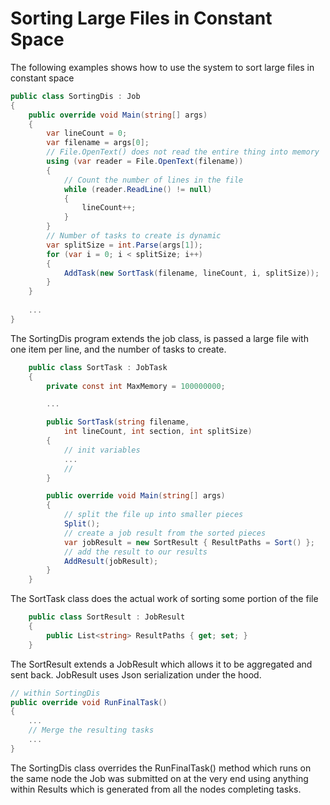 Sorting Large Files in Constant Space
=============

The following examples shows how to use the system to sort large files in constant space

```csharp
public class SortingDis : Job
{
	public override void Main(string[] args)
	{
		var lineCount = 0;
		var filename = args[0];
		// File.OpenText() does not read the entire thing into memory
		using (var reader = File.OpenText(filename))
		{
			// Count the number of lines in the file
			while (reader.ReadLine() != null)
			{
				lineCount++;
			}
		}
		// Number of tasks to create is dynamic
		var splitSize = int.Parse(args[1]);
		for (var i = 0; i < splitSize; i++)
		{
			AddTask(new SortTask(filename, lineCount, i, splitSize));
		}
	}
	
	...
}
```

The SortingDis program extends the job class, is passed a large file with one item per line, and
the number of tasks to create.


```csharp
    public class SortTask : JobTask
    {
        private const int MaxMemory = 100000000;

        ...

        public SortTask(string filename,
            int lineCount, int section, int splitSize)
        {
			// init variables
            ...
			//
        }

        public override void Main(string[] args)
        {
            // split the file up into smaller pieces
            Split();
            // create a job result from the sorted pieces
            var jobResult = new SortResult { ResultPaths = Sort() };
            // add the result to our results
            AddResult(jobResult);
        }
	}
```

The SortTask class does the actual work of sorting some portion of the file

```csharp
    public class SortResult : JobResult
    {
        public List<string> ResultPaths { get; set; }
    }
```

The SortResult extends a JobResult which allows it to be aggregated and sent back. JobResult
uses Json serialization under the hood.


```csharp
// within SortingDis
public override void RunFinalTask()
{
	...
	// Merge the resulting tasks
	...
}
```

The SortingDis class overrides the RunFinalTask() method which runs on the same node
the Job was submitted on at the very end using anything within Results which is generated from all
the nodes completing tasks.


